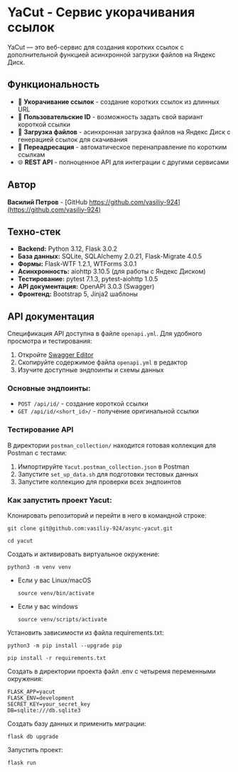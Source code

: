 # YaCut - Сервис укорачивания ссылок

YaCut — это веб-сервис для создания коротких ссылок с дополнительной функцией асинхронной загрузки файлов на Яндекс Диск.

## Функциональность
- 🔗 **Укорачивание ссылок** - создание коротких ссылок из длинных URL
- 🎯 **Пользовательские ID** - возможность задать свой вариант короткой ссылки
- 📁 **Загрузка файлов** - асинхронная загрузка файлов на Яндекс Диск с генерацией ссылок для скачивания
- 🔄 **Переадресация** - автоматическое перенаправление по коротким ссылкам
- 🌐 **REST API** - полноценное API для интеграции с другими сервисами

## Автор
**Василий Петров** - [GitHub https://github.com/vasiliy-924](https://github.com/vasiliy-924)

## Техно-стек
- **Backend:** Python 3.12, Flask 3.0.2
- **База данных:** SQLite, SQLAlchemy 2.0.21, Flask-Migrate 4.0.5
- **Формы:** Flask-WTF 1.2.1, WTForms 3.0.1
- **Асинхронность:** aiohttp 3.10.5 (для работы с Яндекс Диском)
- **Тестирование:** pytest 7.1.3, pytest-aiohttp 1.0.5
- **API документация:** OpenAPI 3.0.3 (Swagger)
- **Фронтенд:** Bootstrap 5, Jinja2 шаблоны

## API документация
Спецификация API доступна в файле `openapi.yml`. Для удобного просмотра и тестирования:
1. Откройте [Swagger Editor](https://editor.swagger.io/)
2. Скопируйте содержимое файла `openapi.yml` в редактор
3. Изучите доступные эндпоинты и схемы данных

### Основные эндпоинты:
- `POST /api/id/` - создание короткой ссылки
- `GET /api/id/<short_id>/` - получение оригинальной ссылки

### Тестирование API
В директории `postman_collection/` находится готовая коллекция для Postman с тестами:
1. Импортируйте `Yacut.postman_collection.json` в Postman
2. Запустите `set_up_data.sh` для подготовки тестовых данных
3. Запустите коллекцию для проверки всех эндпоинтов

### Как запустить проект Yacut:

Клонировать репозиторий и перейти в него в командной строке:

```
git clone git@github.com:vasiliy-924/async-yacut.git
```

```
cd yacut
```

Cоздать и активировать виртуальное окружение:

```
python3 -m venv venv
```

* Если у вас Linux/macOS

    ```
    source venv/bin/activate
    ```

* Если у вас windows

    ```
    source venv/scripts/activate
    ```

Установить зависимости из файла requirements.txt:

```
python3 -m pip install --upgrade pip
```

```
pip install -r requirements.txt
```

Создать в директории проекта файл .env с четыремя переменными окружения:

```
FLASK_APP=yacut
FLASK_ENV=development
SECRET_KEY=your_secret_key
DB=sqlite:///db.sqlite3
```

Создать базу данных и применить миграции:

```
flask db upgrade
```

Запустить проект:

```
flask run
```
